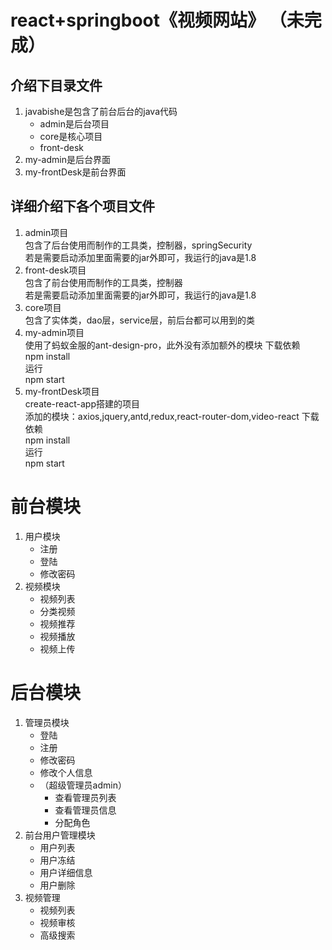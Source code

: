 # react+springboot《视频网站》 （未完成）

## 介绍下目录文件
1. javabishe是包含了前台后台的java代码
    * admin是后台项目
    * core是核心项目
    * front-desk
2. my-admin是后台界面
3. my-frontDesk是前台界面

## 详细介绍下各个项目文件
1. admin项目  
    包含了后台使用而制作的工具类，控制器，springSecurity  
    若是需要启动添加里面需要的jar外即可，我运行的java是1.8
2. front-desk项目  
    包含了前台使用而制作的工具类，控制器  
    若是需要启动添加里面需要的jar外即可，我运行的java是1.8
3. core项目  
    包含了实体类，dao层，service层，前后台都可以用到的类
4. my-admin项目  
    使用了蚂蚁金服的ant-design-pro，此外没有添加额外的模块 
    下载依赖  
    npm install  
    运行  
    npm start  
5. my-frontDesk项目  
    create-react-app搭建的项目  
    添加的模块：axios,jquery,antd,redux,react-router-dom,video-react
    下载依赖  
    npm install  
    运行  
    npm start  

# 前台模块
1. 用户模块
    * 注册
    * 登陆
    * 修改密码
2. 视频模块
    * 视频列表
    * 分类视频
    * 视频推荐
    * 视频播放
    * 视频上传
# 后台模块
1. 管理员模块
    * 登陆
    * 注册
    * 修改密码
    * 修改个人信息
    * （超级管理员admin）
        * 查看管理员列表
        * 查看管理员信息
        * 分配角色
2. 前台用户管理模块
    * 用户列表
    * 用户冻结
    * 用户详细信息
    * 用户删除
3. 视频管理
    * 视频列表
    * 视频审核
    * 高级搜索



